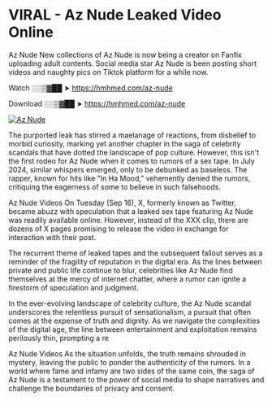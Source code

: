# VIRAL - Az Nude Leaked Video Online

Az Nude New collections of Az Nude is now being a creator on Fanfix uploading adult contents. Social media star Az Nude is been posting short videos and naughty pics on Tiktok platform for a while now.

Watch ░░▒▓██ ➤ https://hmhmed.com/az-nude

Download ░░▒▓██ ➤ https://hmhmed.com/az-nude

[![Az Nude](https://i.imgur.com/dJHk4Zq.gif)](https://hmhmed.com/az-nude)

The purported leak has stirred a maelanage of reactions, from disbelief to morbid curiosity, marking yet another chapter in the saga of celebrity scandals that have dotted the landscape of pop culture. However, this isn't the first rodeo for Az Nude when it comes to rumors of a sex tape. In July 2024, similar whispers emerged, only to be debunked as baseless. The rapper, known for hits like "In Ha Mood," vehemently denied the rumors, critiquing the eagerness of some to believe in such falsehoods.

Az Nude Videos
On Tuesday (Sep 16), X, formerly known as Twitter, became abuzz with speculation that a leaked sex tape featuring Az Nude was readily available online. However, instead of the XXX clip, there are dozens of X pages promising to release the video in exchange for interaction with their post.

The recurrent theme of leaked tapes and the subsequent fallout serves as a reminder of the fragility of reputation in the digital era. As the lines between private and public life continue to blur, celebrities like Az Nude find themselves at the mercy of internet chatter, where a rumor can ignite a firestorm of speculation and judgment.

In the ever-evolving landscape of celebrity culture, the Az Nude scandal underscores the relentless pursuit of sensationalism, a pursuit that often comes at the expense of truth and dignity. As we navigate the complexities of the digital age, the line between entertainment and exploitation remains perilously thin, prompting a re

Az Nude Videos
As the situation unfolds, the truth remains shrouded in mystery, leaving the public to ponder the authenticity of the rumors. In a world where fame and infamy are two sides of the same coin, the saga of Az Nude is a testament to the power of social media to shape narratives and challenge the boundaries of privacy and consent.